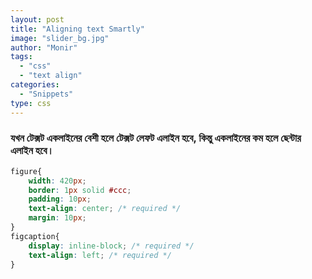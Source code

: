 ```yaml
---
layout: post
title: "Aligning text Smartly"
image: "slider_bg.jpg"
author: "Monir"
tags:
  - "css"
  - "text align"
categories:
  - "Snippets"
type: css  
---
```


### যখন টেক্সট একলাইনের বেশী হলে টেক্সট লেফট এলাইন হবে, কিন্তু একলাইনের কম হলে ছেন্টার এলাইন হবে।


```css
figure{
	width: 420px;
	border: 1px solid #ccc;
	padding: 10px;
	text-align: center; /* required */
	margin: 10px;
}
figcaption{
	display: inline-block; /* required */
	text-align: left; /* required */
}
```
